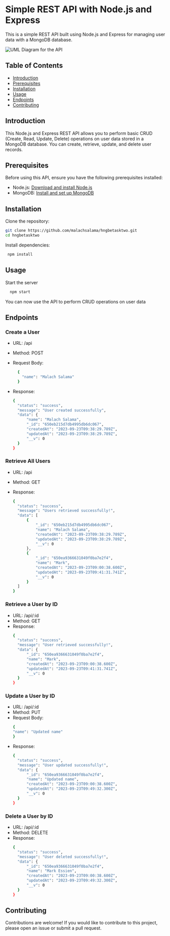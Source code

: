 # Simple REST API with Node.js and Express

This is a simple REST API built using Node.js and Express for managing user data with a MongoDB database.

![UML Diagram for the API](./assets/UML.png)

## Table of Contents

- [Introduction](#introduction)
- [Prerequisites](#prerequisites)
- [Installation](#installation)
- [Usage](#usage)
- [Endpoints](#endpoints)
- [Contributing](#contributing)

## Introduction

This Node.js and Express REST API allows you to perform basic CRUD (Create, Read, Update, Delete) operations on user data stored in a MongoDB database. You can create, retrieve, update, and delete user records.

## Prerequisites

Before using this API, ensure you have the following prerequisites installed:

- Node.js: [Download and install Node.js](https://nodejs.org/)
- MongoDB: [Install and set up MongoDB](https://docs.mongodb.com/manual/installation/)

## Installation

 Clone the repository:
   ```bash
   git clone https://github.com/malachsalama/hngbetasktwo.git
   cd hngbetasktwo
   ```

 Install dependencies:
 ```bash
  npm install
 ```

## Usage
Start the server
  ```bash
    npm start
  ```
You can now use the API to perform CRUD operations on user data

## Endpoints
### Create a User
- URL: /api

- Method: POST

- Request Body:
  ```bash
    {
      "name": "Malach Salama"
    }
  ```
- Response:
  ```bash
  {
    "status": "success",
    "message": "User created successfully",
    "data": {
        "name": "Malach Salama",
        "_id": "650eb215d7db4995db6dc067",
        "createdAt": "2023-09-23T09:38:29.789Z",
        "updatedAt": "2023-09-23T09:38:29.789Z",
        "__v": 0
    }
  } 
  ```

### Retrieve All Users
- URL: /api
- Method: GET
- Response:
  
  ```bash
  {
    "status": "success",
    "message": "Users retrieved successfully!",
    "data": [
        {
            "_id": "650eb215d7db4995db6dc067",
            "name": "Malach Salama",
            "createdAt": "2023-09-23T09:38:29.789Z",
            "updatedAt": "2023-09-23T09:38:29.789Z",
            "__v": 0
        },
        {
            "_id": "650ea9366631049f0ba7e2f4",
            "name": "Mark",
            "createdAt": "2023-09-23T09:00:38.600Z",
            "updatedAt": "2023-09-23T09:41:31.741Z",
            "__v": 0
        }
    ]
  }
  ```

### Retrieve a User by ID
- URL: /api/:id
- Method: GET
- Response:
  ```bash
  {
    "status": "success",
    "message": "User retrieved successfully!",
    "data": {
        "_id": "650ea9366631049f0ba7e2f4",
        "name": "Mark",
        "createdAt": "2023-09-23T09:00:38.600Z",
        "updatedAt": "2023-09-23T09:41:31.741Z",
        "__v": 0
    }
  }
  ```


### Update a User by ID
- URL: /api/:id
- Method: PUT
- Request Body:
  ```bash
  {
  "name": "Updated name"
  }
  ```
- Response:
  ```bash
  {
    "status": "success",
    "message": "User updated successfully!",
    "data": {
        "_id": "650ea9366631049f0ba7e2f4",
        "name": "Updated name",
        "createdAt": "2023-09-23T09:00:38.600Z",
        "updatedAt": "2023-09-23T09:49:32.300Z",
        "__v": 0
    }
  }
  ```

### Delete a User by ID
- URL: /api/:id
- Method: DELETE
- Response:
  ```bash
  {
    "status": "success",
    "message": "User deleted successfully!",
    "data": {
        "_id": "650ea9366631049f0ba7e2f4",
        "name": "Mark Essien",
        "createdAt": "2023-09-23T09:00:38.600Z",
        "updatedAt": "2023-09-23T09:49:32.300Z",
        "__v": 0
    }
  }
  ```


## Contributing
Contributions are welcome! If you would like to contribute to this project, please open an issue or submit a pull request.
